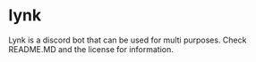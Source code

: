 # lynk
Lynk is a discord bot that can be used for multi purposes. Check README.MD and the license for information.
